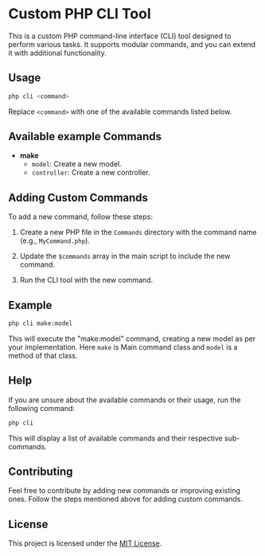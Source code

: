 # Custom PHP CLI Tool

This is a custom PHP command-line interface (CLI) tool designed to perform various tasks. It supports modular commands, and you can extend it with additional functionality.

## Usage
```bash
php cli <command>
```

Replace `<command>` with one of the available commands listed below.

## Available example Commands

- **make**
  - `model`: Create a new model.
  - `controller`: Create a new controller.
  
## Adding Custom Commands

To add a new command, follow these steps:

1. Create a new PHP file in the `Commands` directory with the command name (e.g., `MyCommand.php`).

2. Update the `$commands` array in the main script to include the new command.

3. Run the CLI tool with the new command.

## Example

```bash
php cli make:model
```

This will execute the "make:model" command, creating a new model as per your implementation. Here `make` is Main command class and `model` is a method of that class.

## Help

If you are unsure about the available commands or their usage, run the following command:
```bash
php cli
```
This will display a list of available commands and their respective sub-commands.

## Contributing

Feel free to contribute by adding new commands or improving existing ones. Follow the steps mentioned above for adding custom commands.

## License

This project is licensed under the [MIT License](LICENSE).


